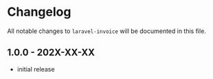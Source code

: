 # Changelog

All notable changes to `laravel-invoice` will be documented in this file.

## 1.0.0 - 202X-XX-XX

- initial release
